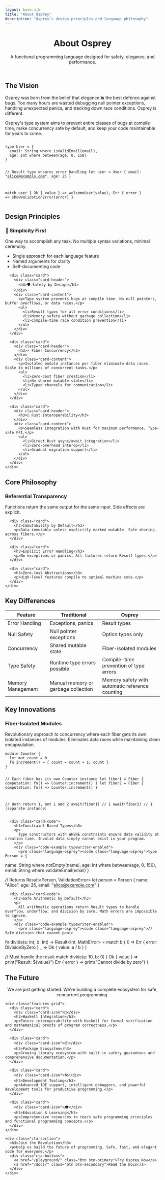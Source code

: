 ```yaml
---
layout: base.njk
title: "About Osprey"
description: "Osprey's design principles and language philosophy"
---
```


<header class="page-header">
  <div class="container">
    <h1>About Osprey</h1>
    <p class="page-description">
      A functional programming language designed for safety, elegance, and performance.
    </p>
  </div>
</header>

<section class="about-story">
  <div class="container">
    <div class="two-column">
      <div class="content">
        <h2>The Vision</h2>
        <p>
          Osprey was born from the belief that elegance <strong>is</strong> the best defence against bugs. Too many hours are wasted debugging null pointer exceptions, handling unexpected panics, and tracking down race conditions. Osprey is different.
        </p>
        <p>
          Osprey's type system aims to prevent entire classes of bugs at compile time, make concurrency safe by default, and keep your code maintainable for years to come.
        </p>
      </div>
      <div class="visual typewriter-enabled">
        <div class="code-example">
          <pre class="language-osprey"><code class="language-osprey">
type User = {
  email: String where isValidEmail(email),
  age: Int where between(age, 0, 150)
}

// Result type ensures error handling
let user = User {
  email: "alice@example.com",
  age: 25
}

match user {
  Ok { value } => welcomeUser(value),
  Err { error } => showValidationError(error)
}</code></pre>
        </div>
      </div>
    </div>
  </div>
</section>

<section class="design-principles">
  <div class="container">
    <h2 class="section-title">Design Principles</h2>
    <div class="principles-detailed">
      <div class="card">
        <div class="card-header">
          <h3>🎯 Simplicity First</h3>
        </div>
        <div class="card-content">
          <p>One way to accomplish any task. No multiple syntax variations, minimal ceremony.</p>
          <ul>
            <li>Single approach for each language feature</li>
            <li>Named arguments for clarity</li>
            <li>Self-documenting code</li>
          </ul>
        </div>
      </div>

      <div class="card">
        <div class="card-header">
          <h3>🛡️ Safety by Design</h3>
        </div>
        <div class="card-content">
          <p>Type system prevents bugs at compile time. No null pointers, buffer overflows, or data races.</p>
          <ul>
            <li>Result types for all error conditions</li>
            <li>Memory safety without garbage collection</li>
            <li>Compile-time race condition prevention</li>
          </ul>
        </div>
      </div>

      <div class="card">
        <div class="card-header">
          <h3>⚡ Fiber Concurrency</h3>
        </div>
        <div class="card-content">
          <p>Isolated module instances per fiber eliminate data races. Scale to millions of concurrent tasks.</p>
          <ul>
            <li>Zero-cost fiber creation</li>
            <li>No shared mutable state</li>
            <li>Typed channels for communication</li>
          </ul>
        </div>
      </div>

      <div class="card">
        <div class="card-header">
          <h3>🔗 Rust Interoperability</h3>
        </div>
        <div class="card-content">
          <p>Seamless integration with Rust for maximum performance. Type-safe FFI.</p>
          <ul>
            <li>Direct Rust async/await integration</li>
            <li>Zero-overhead interop</li>
            <li>Gradual migration support</li>
          </ul>
        </div>
      </div>
    </div>
  </div>
</section>

<section class="philosophy">
  <div class="container">
    <h2 class="section-title">Core Philosophy</h2>
    <div class="philosophy-grid">
      <div class="card">
        <h3>Referential Transparency</h3>
        <p>Functions return the same output for the same input. Side effects are explicit.</p>
      </div>
      
      <div class="card">
        <h3>Immutability by Default</h3>
        <p>Data immutable unless explicitly marked mutable. Safe sharing across fibers.</p>
      </div>
      
      <div class="card">
        <h3>Explicit Error Handling</h3>
        <p>No exceptions or panics. All failures return Result types.</p>
      </div>
      
      <div class="card">
        <h3>Zero-Cost Abstractions</h3>
        <p>High-level features compile to optimal machine code.</p>
      </div>
    </div>
  </div>
</section>

<section class="comparison">
  <div class="container">
    <h2 class="section-title">Key Differences</h2>
    <div class="comparison-table">
      <table>
        <thead>
          <tr>
            <th>Feature</th>
            <th>Traditional</th>
            <th>Osprey</th>
          </tr>
        </thead>
        <tbody>
          <tr>
            <td>Error Handling</td>
            <td>Exceptions, panics</td>
            <td>Result types</td>
          </tr>
          <tr>
            <td>Null Safety</td>
            <td>Null pointer exceptions</td>
            <td>Option types only</td>
          </tr>
          <tr>
            <td>Concurrency</td>
            <td>Shared mutable state</td>
            <td>Fiber-isolated modules</td>
          </tr>
          <tr>
            <td>Type Safety</td>
            <td>Runtime type errors possible</td>
            <td>Compile-time prevention of type errors</td>
          </tr>
          <tr>
            <td>Memory Management</td>
            <td>Manual memory or garbage collection</td>
            <td>Memory safety with automatic reference counting</td>
          </tr>
        </tbody>
      </table>
    </div>
  </div>
</section>

<section class="innovation">
  <div class="container">
    <h2 class="section-title">Key Innovations</h2>
    <div class="innovations-grid">
      <div class="card-code">
        <h3>Fiber-Isolated Modules</h3>
        <p>
          Revolutionary approach to concurrency where each fiber gets its own isolated instances of modules. Eliminates data races while maintaining clean encapsulation.
        </p>
        <div class="code-example typewriter-enabled">
          <pre class="language-osprey"><code class="language-osprey">module Counter {
  let mut count = 0
  fn increment() = { count = count + 1; count }
}

// Each fiber has its own Counter instance
let fiber1 = Fiber<Int> { 
  computation: fn() => Counter.increment() 
}
let fiber2 = Fiber<Int> { 
  computation: fn() => Counter.increment() 
}

// Both return 1, not 1 and 2
await(fiber1)  // 1
await(fiber2)  // 1 (separate instance)</code></pre>
        </div>
      </div>

      <div class="card-code">
        <h3>Constraint-Based Types</h3>
        <p>
          Type constructors with WHERE constraints ensure data validity at creation time. Invalid data simply cannot exist in your program.
        </p>
        <div class="code-example typewriter-enabled">
          <pre class="language-osprey"><code class="language-osprey">type Person = {
  name: String where notEmpty(name),
  age: Int where between(age, 0, 150),
  email: String where validateEmail(email)
}

// Returns Result<Person, ValidationError>
let person = Person { 
  name: "Alice", 
  age: 25, 
  email: "alice@example.com" 
}</code></pre>
        </div>
      </div>

      <div class="card-code">
        <h3>Safe Arithmetic by Default</h3>
        <p>
          All arithmetic operations return Result types to handle overflow, underflow, and division by zero. Math errors are impossible to ignore.
        </p>
        <div class="code-example typewriter-enabled">
          <pre class="language-osprey"><code class="language-osprey">// Safe division that cannot panic
fn divide(a: Int, b: Int) -> Result<Int, MathError> = 
  match b {
    0 => Err { error: DivisionByZero }
    _ => Ok { value: a / b }
  }

// Must handle the result
match divide(a: 10, b: 0) {
  Ok { value } => print("Result: ${value}")
  Err { error } => print("Cannot divide by zero")
}</code></pre>
        </div>
      </div>
    </div>
  </div>
</section>

<section class="future">
  <div class="container">
    <h2 class="section-title">The Future</h2>
    <p style="text-align: center; font-size: var(--font-size-xl); margin-bottom: var(--space-12); color: var(--color-text-secondary); max-width: 800px; margin-left: auto; margin-right: auto;">
      We are just getting started. We're building a complete ecosystem for safe, concurrent programming.
    </p>
    
    <div class="features-grid">
      <div class="card">
        <div class="card-icon">🔗</div>
        <h3>Haskell Integration</h3>
        <p>Future interoperability with Haskell for formal verification and mathematical proofs of program correctness.</p>
      </div>
      
      <div class="card">
        <div class="card-icon">📦</div>
        <h3>Package Ecosystem</h3>
        <p>Growing library ecosystem with built-in safety guarantees and comprehensive documentation.</p>
      </div>
      
      <div class="card">
        <div class="card-icon">🛠️</div>
        <h3>Development Tooling</h3>
        <p>Advanced IDE support, intelligent debuggers, and powerful development tools for productive programming.</p>
      </div>
      
      <div class="card">
        <div class="card-icon">🎓</div>
        <h3>Education & Learning</h3>
        <p>Comprehensive resources to teach safe programming principles and functional programming concepts.</p>
      </div>
    </div>

    <div class="cta-section">
      <h3>Join the Revolution</h3>
      <p>Help us build the future of programming. Safe, fast, and elegant code for everyone.</p>
      <div class="cta-buttons">
        <a href="/playground/" class="btn btn-primary">Try Osprey Now</a>
        <a href="/docs/" class="btn btn-secondary">Read the Docs</a>
      </div>
    </div>
  </div>
</section> 